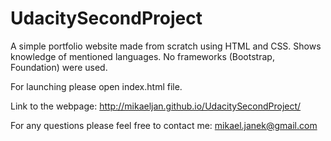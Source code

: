 # UdacitySecondProject

A simple portfolio website made from scratch using HTML and CSS. 
Shows knowledge of mentioned languages.
No frameworks (Bootstrap, Foundation) were used.

For launching please open index.html file.

Link to the webpage:
http://mikaeljan.github.io/UdacitySecondProject/

For any questions please feel free to contact me:
mikael.janek@gmail.com

